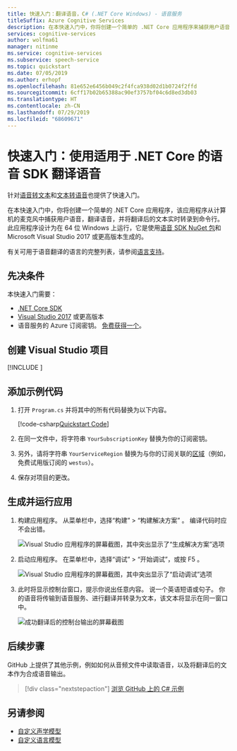 ```yaml
---
title: 快速入门：翻译语音，C# (.NET Core Windows) - 语音服务
titleSuffix: Azure Cognitive Services
description: 在本快速入门中，你将创建一个简单的 .NET Core 应用程序来捕获用户语音，将其翻译为另一种语言，并将文本输出到命令行。 本指南适用于 Windows 用户。
services: cognitive-services
author: wolfma61
manager: nitinme
ms.service: cognitive-services
ms.subservice: speech-service
ms.topic: quickstart
ms.date: 07/05/2019
ms.author: erhopf
ms.openlocfilehash: 81e652e6456b049c2f4fca938d02d1b0724f2ffd
ms.sourcegitcommit: 6cff17b02b65388ac90ef3757bf04c6d8ed3db03
ms.translationtype: HT
ms.contentlocale: zh-CN
ms.lasthandoff: 07/29/2019
ms.locfileid: "68609671"
---
```

# <a name="quickstart-translate-speech-with-the-speech-sdk-for-net-core"></a>快速入门：使用适用于 .NET Core 的语音 SDK 翻译语音

针对[语音转文本](quickstart-csharp-dotnet-windows.md)和[文本转语音](quickstart-text-to-speech-dotnetcore.md)也提供了快速入门。

在本快速入门中，你将创建一个简单的 .NET Core 应用程序，该应用程序从计算机的麦克风中捕获用户语音，翻译语音，并将翻译后的文本实时转录到命令行。 此应用程序设计为在 64 位 Windows 上运行，它是使用[语音 SDK NuGet 包](https://aka.ms/csspeech/nuget)和 Microsoft Visual Studio 2017 或更高版本生成的。

有关可用于语音翻译的语言的完整列表，请参阅[语言支持](language-support.md)。

## <a name="prerequisites"></a>先决条件

本快速入门需要：

* [.NET Core SDK](https://dotnet.microsoft.com/download)
* [Visual Studio 2017](https://visualstudio.microsoft.com/downloads/) 或更高版本
* 语音服务的 Azure 订阅密钥。 [免费获得一个](get-started.md)。

## <a name="create-a-visual-studio-project"></a>创建 Visual Studio 项目

[!INCLUDE [](../../../includes/cognitive-services-speech-service-quickstart-dotnetcore-create-proj.md)]

## <a name="add-sample-code"></a>添加示例代码

1. 打开 `Program.cs` 并将其中的所有代码替换为以下内容。

    [!code-csharp[Quickstart Code](~/samples-cognitive-services-speech-sdk/quickstart/speech-translation/csharp-dotnetcore/helloworld/Program.cs#code)]

1. 在同一文件中，将字符串 `YourSubscriptionKey` 替换为你的订阅密钥。

1. 另外，请将字符串 `YourServiceRegion` 替换为与你的订阅关联的[区域](regions.md)（例如，免费试用版订阅的 `westus`）。

1. 保存对项目的更改。

## <a name="build-and-run-the-app"></a>生成并运行应用

1. 构建应用程序。 从菜单栏中，选择“构建” > “构建解决方案”   。 编译代码时应不会出错。

    ![Visual Studio 应用程序的屏幕截图，其中突出显示了“生成解决方案”选项](media/sdk/qs-csharp-dotnetcore-windows-05-build.png "成功生成")

1. 启动应用程序。 在菜单栏中，选择“调试” > “开始调试”，或按 F5    。

    ![Visual Studio 应用程序的屏幕截图，其中突出显示了“启动调试”选项](media/sdk/qs-csharp-dotnetcore-windows-06-start-debugging.png "启动应用进入调试")

1. 此时将显示控制台窗口，提示你说出任意内容。 说一个英语短语或句子。 你的语音将传输到语音服务、进行翻译并转录为文本，该文本将显示在同一窗口中。

    ![成功翻译后的控制台输出的屏幕截图](media/sdk/qs-translate-csharp-dotnetcore-windows-output.png "成功翻译后的控制台输出")


## <a name="next-steps"></a>后续步骤

GitHub 上提供了其他示例，例如如何从音频文件中读取语音，以及将翻译后的文本作为合成语音输出。

> [!div class="nextstepaction"]
> [浏览 GitHub 上的 C# 示例](https://aka.ms/csspeech/samples)

## <a name="see-also"></a>另请参阅

- [自定义声学模型](how-to-customize-acoustic-models.md)
- [自定义语言模型](how-to-customize-language-model.md)
